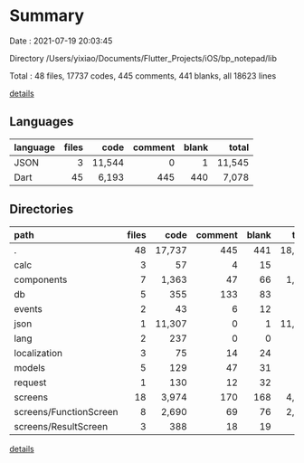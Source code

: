 # Summary

Date : 2021-07-19 20:03:45

Directory /Users/yixiao/Documents/Flutter_Projects/iOS/bp_notepad/lib

Total : 48 files,  17737 codes, 445 comments, 441 blanks, all 18623 lines

[details](details.md)

## Languages
| language | files | code | comment | blank | total |
| :--- | ---: | ---: | ---: | ---: | ---: |
| JSON | 3 | 11,544 | 0 | 1 | 11,545 |
| Dart | 45 | 6,193 | 445 | 440 | 7,078 |

## Directories
| path | files | code | comment | blank | total |
| :--- | ---: | ---: | ---: | ---: | ---: |
| . | 48 | 17,737 | 445 | 441 | 18,623 |
| calc | 3 | 57 | 4 | 15 | 76 |
| components | 7 | 1,363 | 47 | 66 | 1,476 |
| db | 5 | 355 | 133 | 83 | 571 |
| events | 2 | 43 | 6 | 12 | 61 |
| json | 1 | 11,307 | 0 | 1 | 11,308 |
| lang | 2 | 237 | 0 | 0 | 237 |
| localization | 3 | 75 | 14 | 24 | 113 |
| models | 5 | 129 | 47 | 31 | 207 |
| request | 1 | 130 | 12 | 32 | 174 |
| screens | 18 | 3,974 | 170 | 168 | 4,312 |
| screens/FunctionScreen | 8 | 2,690 | 69 | 76 | 2,835 |
| screens/ResultScreen | 3 | 388 | 18 | 19 | 425 |

[details](details.md)